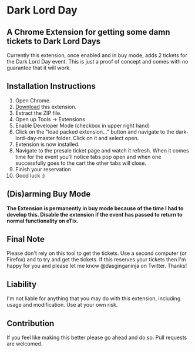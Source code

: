 # Dark Lord Day
## A Chrome Extension for getting some damn tickets to Dark Lord Days

Currently this extension, once enabled and in buy mode, adds 2 tickets for the Dark Lord Day event. This is just a proof of concept and comes with no guarantee that it will work.

## Installation Instructions

1. Open Chrome.
2. [Download](https://github.com/dasginganinja/dark-lord-day/archive/master.zip) this extension.
3. Extract the ZIP file.
4. Open up Tools -> Extensions
5. Enable Developer Mode (checkbox in upper right hand)
6. Click on the "load packed extension..." button and navigate to the dark-lord-day-master folder. Click on it and select open.
7. Extension is now installed.
8. Navigate to the presale ticket page and watch it refresh. When it comes time for the event you'll notice tabs pop open and when one successfully goes to the cart the other tabs will close.
9. Finish your reservation
10. Good luck :)


## (Dis)arming Buy Mode

**The Extension is permanently in buy mode because of the time I had to develop this. Disable the extension if the event has passed to return to normal functionality on eTix.**

## Final Note

Please don't rely on this tool to get the tickets. Use a second computer (or Firefox) and to try and get the tickets. If this reserves your tickets then I'm happy for you and please let me know @dasginganinja on Twitter.  Thanks!

## Liability

I'm not liable for anything that you may do with this extension, including usage and modification.  Use at your own risk.

## Contribution

If you feel like making this better please go ahead and do so.  Pull requests are welcomed.
